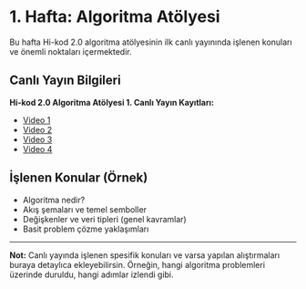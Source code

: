 # 1. Hafta: Algoritma Atölyesi

Bu hafta Hi-kod 2.0 algoritma atölyesinin ilk canlı yayınında işlenen konuları ve önemli noktaları içermektedir.

## Canlı Yayın Bilgileri

**Hi-kod 2.0 Algoritma Atölyesi 1. Canlı Yayın Kayıtları:**

-   [Video 1](https://youtu.be/41snk38FfWU)
-   [Video 2](https://youtu.be/Qlia0rSW0co)
-   [Video 3](https://youtu.be/lWVhUzIR5S8)
-   [Video 4](https://youtu.be/Felf6YPi43Q)

## İşlenen Konular (Örnek)

* Algoritma nedir?
* Akış şemaları ve temel semboller
* Değişkenler ve veri tipleri (genel kavramlar)
* Basit problem çözme yaklaşımları

---

**Not:** Canlı yayında işlenen spesifik konuları ve varsa yapılan alıştırmaları buraya detaylıca ekleyebilirsin. Örneğin, hangi algoritma problemleri üzerinde duruldu, hangi adımlar izlendi gibi.